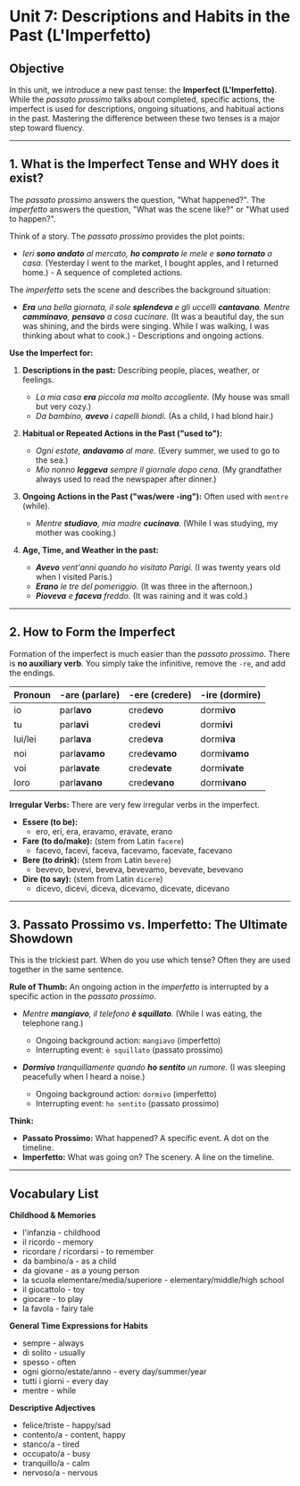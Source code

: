 
# Unit 7: Descriptions and Habits in the Past (L'Imperfetto)

## Objective

In this unit, we introduce a new past tense: the **Imperfect (L'Imperfetto)**. While the *passato prossimo* talks about completed, specific actions, the imperfect is used for descriptions, ongoing situations, and habitual actions in the past. Mastering the difference between these two tenses is a major step toward fluency.

---

## 1. What is the Imperfect Tense and WHY does it exist?

The *passato prossimo* answers the question, "What happened?". The *imperfetto* answers the question, "What was the scene like?" or "What used to happen?".

Think of a story. The *passato prossimo* provides the plot points:
*   *Ieri **sono andato** al mercato, **ho comprato** le mele e **sono tornato** a casa.* (Yesterday I went to the market, I bought apples, and I returned home.) - A sequence of completed actions.

The *imperfetto* sets the scene and describes the background situation:
*   ***Era** una bella giornata, il sole **splendeva** e gli uccelli **cantavano**. Mentre **camminavo**, **pensavo** a cosa cucinare.* (It was a beautiful day, the sun was shining, and the birds were singing. While I was walking, I was thinking about what to cook.) - Descriptions and ongoing actions.

**Use the Imperfect for:**

1.  **Descriptions in the past:** Describing people, places, weather, or feelings.
    *   *La mia casa **era** piccola ma molto accogliente.* (My house was small but very cozy.)
    *   *Da bambino, **avevo** i capelli biondi.* (As a child, I had blond hair.)

2.  **Habitual or Repeated Actions in the Past ("used to"):**
    *   *Ogni estate, **andavamo** al mare.* (Every summer, we used to go to the sea.)
    *   *Mio nonno **leggeva** sempre il giornale dopo cena.* (My grandfather always used to read the newspaper after dinner.)

3.  **Ongoing Actions in the Past ("was/were -ing"):** Often used with `mentre` (while).
    *   *Mentre **studiavo**, mia madre **cucinava**.* (While I was studying, my mother was cooking.)

4.  **Age, Time, and Weather in the past:**
    *   ***Avevo** vent'anni quando ho visitato Parigi.* (I was twenty years old when I visited Paris.)
    *   ***Erano** le tre del pomeriggio.* (It was three in the afternoon.)
    *   ***Pioveva** e **faceva** freddo.* (It was raining and it was cold.)

---

## 2. How to Form the Imperfect

Formation of the imperfect is much easier than the *passato prossimo*. There is **no auxiliary verb**. You simply take the infinitive, remove the `-re`, and add the endings.

| Pronoun | -are (parlare) | -ere (credere) | -ire (dormire) |
| :------ | :------------- | :------------- | :------------- |
| io      | parl**avo**    | cred**evo**    | dorm**ivo**    |
| tu      | parl**avi**    | cred**evi**    | dorm**ivi**    |
| lui/lei | parl**ava**    | cred**eva**    | dorm**iva**    |
| noi     | parl**avamo**  | cred**evamo**  | dorm**ivamo**  |
| voi     | parl**avate**  | cred**evate**  | dorm**ivate**  |
| loro    | parl**avano**  | cred**evano**  | dorm**ivano**  |

**Irregular Verbs:** There are very few irregular verbs in the imperfect.

*   **Essere (to be):**
    *   ero, eri, era, eravamo, eravate, erano
*   **Fare (to do/make):** (stem from Latin `facere`)
    *   facevo, facevi, faceva, facevamo, facevate, facevano
*   **Bere (to drink):** (stem from Latin `bevere`)
    *   bevevo, bevevi, beveva, bevevamo, bevevate, bevevano
*   **Dire (to say):** (stem from Latin `dicere`)
    *   dicevo, dicevi, diceva, dicevamo, dicevate, dicevano

---

## 3. Passato Prossimo vs. Imperfetto: The Ultimate Showdown

This is the trickiest part. When do you use which tense? Often they are used together in the same sentence.

**Rule of Thumb:** An ongoing action in the *imperfetto* is interrupted by a specific action in the *passato prossimo*.

*   *Mentre **mangiavo**, il telefono **è squillato**.* (While I was eating, the telephone rang.)
    *   Ongoing background action: `mangiavo` (imperfetto)
    *   Interrupting event: `è squillato` (passato prossimo)

*   ***Dormivo** tranquillamente quando **ho sentito** un rumore.* (I was sleeping peacefully when I heard a noise.)
    *   Ongoing background action: `dormivo` (imperfetto)
    *   Interrupting event: `ho sentito` (passato prossimo)

**Think:**
*   **Passato Prossimo:** What happened? A specific event. A dot on the timeline.
*   **Imperfetto:** What was going on? The scenery. A line on the timeline.

---

## Vocabulary List

**Childhood & Memories**
*   l'infanzia - childhood
*   il ricordo - memory
*   ricordare / ricordarsi - to remember
*   da bambino/a - as a child
*   da giovane - as a young person
*   la scuola elementare/media/superiore - elementary/middle/high school
*   il giocattolo - toy
*   giocare - to play
*   la favola - fairy tale

**General Time Expressions for Habits**
*   sempre - always
*   di solito - usually
*   spesso - often
*   ogni giorno/estate/anno - every day/summer/year
*   tutti i giorni - every day
*   mentre - while

**Descriptive Adjectives**
*   felice/triste - happy/sad
*   contento/a - content, happy
*   stanco/a - tired
*   occupato/a - busy
*   tranquillo/a - calm
*   nervoso/a - nervous
